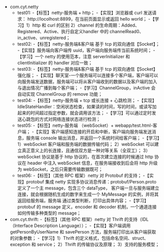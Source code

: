 - com.cyt.netty
    - test01: 
        -【标签】netty-服务端 + http；
        -【实现】浏览器或 curl 发送请求： http://locolhost:8899，在当前页面显示或返回 hello world； 
        -【学习】1）http 和 curl 的区别 2）channel 的生命周期：Added、Registered、Active、执行自定义handler 中的 channelRead0、in_active、unregistered；
    - test02: 
        -【标签】netty-服务端&客户端 基于 tcp 的双向通信【Socket】；
        -【实现】服务端向客户端传 uuid，客户端向服务端传当前系统时间；
        -【学习】一个 netty 的使用范本，注意 serverInitializer 和 clientInitializer 的 handler 对应一致；
    - test03: 
        -【标签】netty-服务端&客户端 基于 tcp 的双向通信【Socket】强化版；
        -【实现】聊天室-一个服务端可以连接多个客户端，客户端可以向服务端发送数据，服务端可以将从客户端收到的数据以及客户端的加入与退出情况广播到每个客户端；
        -【学习】ChannelGroup，inActive 会自动实现 ChannelGroup 的 remove 功能；
    - test04: 
        -【标签】netty-服务端 + tcp 或长连接 + 心跳检测；
        -【实现】IdleStateHandler：空闲状态检查，如果读的时间，写的时间，或读写加起来的时间超过指定参数，就会调用该方法；
        -【学习】可以通过定时发送心跳包的方式对网络连接状态进行检测；
    - test05: 
        -【标签】netty-服务端 （webSocket）+ webapp/test.html-客户端；
        -【实现】客户端感知连接的开启和中断，客户端向服务端发送消息，服务端 console 输出消息，并返回一个系统时间给客户端；
        -【学习】1）webSocket 客户端和服务端的数据传输代码；
                 2）webSocket 可以建立真正意义上的长连接，且通信双方是一种对等关系（全双工）；
                 3）webSocket 协议是基于 http 协议的，在首次建立连接的时候通过 http 协议在 header 中注入 webSocket 信息，在服务端接收到后会将 http 升级为 webSocket，之后只需要传输数据既可；
    - test06: 
        -【标签】（其他 RPC 框架）netty 对 Protobuf 的支持；
        -【实现】protobuf 集成 netty 实现多协议消息传递：protobuf/Person.proto 定义了一个主 message，包含三个 dataType，
                 客户端一旦与服务端建立连接，就会根据随机生成的数字来生成一个 MyMessage 的实例，并将其返回给服务端，服务端
                 通过类型判断，打印出具体内容；
        -【学习】protobuf 的 message 定义，encoder 和 decoder 机制，一个通道连接如何传输多种类型的 message；   
- com.cyt.thrift: 
    -【标签】（其他 RPC 框架）netty 对 Thrift 的支持（IDL（Interface Description Language））；
    -【实现】客户端调用 getPersonByUserName 和 savePerson 方法，服务端打印出从客户端获取的对象参数；
    -【学习】1）Thrift 的定义格式，包括命名空间、struct、exception 和 service； 2）Thrift 的传输协议及原理； 3）支持的服务模型；             
         
               